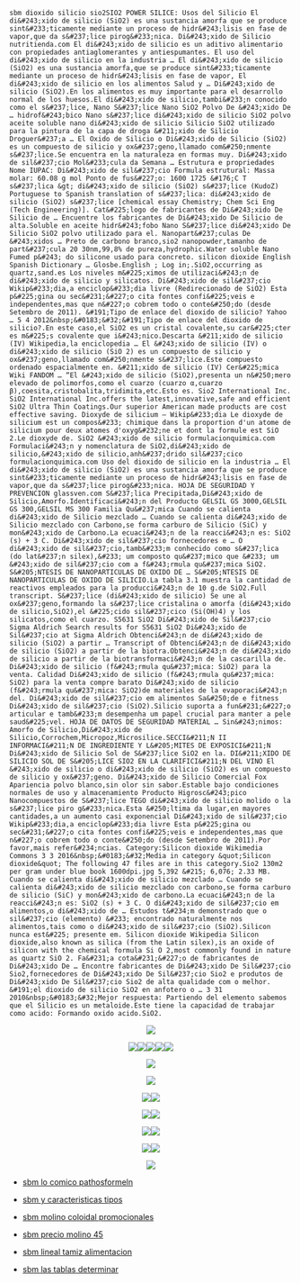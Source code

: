 
```
sbm dioxido silicio sio2SIO2 POWER SILICE: Usos del Silicio El di&#243;xido de silicio (SiO2) es una sustancia amorfa que se produce sint&#233;ticamente mediante un proceso de hidr&#243;lisis en fase de vapor,que da s&#237;lice pirog&#233;nica. Di&#243;xido de Silicio nutritienda.com El di&#243;xido de silicio es un aditivo alimentario con propiedades antiaglomerantes y antiespumantes. El uso del di&#243;xido de silicio en la industria … El di&#243;xido de silicio (SiO2) es una sustancia amorfa,que se produce sint&#233;ticamente mediante un proceso de hidr&#243;lisis en fase de vapor, El di&#243;xido de silicio en los alimentos Salud y … Di&#243;xido de silicio (SiO2).En los alimentos es muy importante para el desarrollo normal de los huesos.El di&#243;xido de silicio,tambi&#233;n conocido como el s&#237;lice, Nano S&#237;lice Nano SiO2 Polvo De &#243;xido De … hidrof&#243;bico Nano s&#237;lice di&#243;xido de silicio SiO2 polvo aceite soluble nano di&#243;xido de silicio Silicio SiO2 utilizado para la pintura de la capa de droga &#211;xido de Silicio Droguer&#237;a … El Oxido de Silicio o Di&#243;xido de Silicio (SiO2) es un compuesto de silicio y ox&#237;geno,llamado com&#250;nmente s&#237;lice.Se encuentra en la naturaleza en formas muy. Di&#243;xido de sil&#237;cio Mol&#233;cula da Semana … Estrutura e propriedades Nome IUPAC: Di&#243;xido de sil&#237;cio Formula estrutural: Massa molar: 60.08 g mol Ponto de fus&#227;o: 1600 1725 &#176;C T s&#237;lica &gt; di&#243;xido de silicio (SiO2) s&#237;lice (KudoZ) Portuguese to Spanish translation of s&#237;lica: di&#243;xido de silicio (SiO2) s&#237;lice [chemical essay Chemistry; Chem Sci Eng (Tech Engineering)]. Cat&#225;logo de fabricantes de Di&#243;xido De Silicio de … Encuentre los fabricantes de Di&#243;xido De Silicio de alta.Soluble en aceite hidr&#243;fobo Nano S&#237;lice di&#243;xido De Silicio SiO2 polvo utilizado para el. Nanopart&#237;culas De &#243;xidos … Preto de carbono branco,sio2 nanopowder,tamanho de part&#237;cula 20 30nm,99,8% de pureza,hydrophic.Water soluble Nano Fumed p&#243; do silicone usado para concreto. silicon dioxide English Spanish Dictionary … Glosbe.English ; Log in;.SiO2,occurring as quartz,sand.es Los niveles m&#225;ximos de utilizaci&#243;n de di&#243;xido de silicio y silicatos. Di&#243;xido de sil&#237;cio Wikip&#233;dia,a enciclop&#233;dia livre (Redirecionado de SiO2) Esta p&#225;gina ou sec&#231;&#227;o cita fontes confi&#225;veis e independentes,mas que n&#227;o cobrem todo o conte&#250;do (desde Setembro de 2011). &#191;Tipo de enlace del dioxido de silicio? Yahoo … 5 4 2012&nbsp;&#0183;&#32;&#191;Tipo de enlace del dioxido de silicio?.En este caso,el SiO2 es un cristal covalente,su car&#225;cter es m&#225;s covalente que i&#243;nico.Descarta &#211;xido de silicio (IV) Wikipedia,la enciclopedia … El &#243;xido de silicio (IV) o di&#243;xido de silicio (SiO 2) es un compuesto de silicio y ox&#237;geno,llamado com&#250;nmente s&#237;lice.Este compuesto ordenado espacialmente en. &#211;xido de silicio (IV) Cer&#225;mica Wiki FANDOM … “El &#243;xido de silicio (SiO2),presenta un n&#250;mero elevado de polimorfos,como el cuarzo (cuarzo α,cuarzo β),coesita,cristobalita,tridimita,etc.Esto es. Sio2 International Inc. SiO2 International Inc.offers the latest,innovative,safe and efficient SiO2 Ultra Thin Coatings.Our superior American made products are cost effective saving. Dioxyde de silicium — Wikip&#233;dia Le dioxyde de silicium est un compos&#233; chimique dans la proportion d'un atome de silicium pour deux atomes d'oxyg&#232;ne et dont la formule est SiO 2.Le dioxyde de. SiO2 &#243;xido de silicio formulacionquimica.com Formulaci&#243;n y nomenclatura de SiO2,di&#243;xido de silicio,&#243;xido de silicio,anh&#237;drido sil&#237;cico formulacionquimica.com Uso del dioxido de silicio en la industria … El di&#243;xido de silicio (SiO2) es una sustancia amorfa que se produce sint&#233;ticamente mediante un proceso de hidr&#243;lisis en fase de vapor,que da s&#237;lice pirog&#233;nica. HOJA DE SEGURIDAD Y PREVENCION glassven.com S&#237;lica Precipitada,Di&#243;xido de Silicio,Amorfo.Identificaci&#243;n del Producto GELSIL GS 3000,GELSIL GS 300,GELSIL MS 300 Familia Qu&#237;mica Cuando se calienta di&#243;xido de Silicio mezclado … Cuando se calienta di&#243;xido de Silicio mezclado con Carbono,se forma carburo de Silicio (SiC) y mon&#243;xido de Carbono.La ecuaci&#243;n de la reacci&#243;n es: SiO2 (s) + 3 C. Di&#243;xido de sil&#237;cio fornecedores e … O di&#243;xido de sil&#237;cio,tamb&#233;m conhecido como s&#237;lica (do lat&#237;n silex),&#233; um composto qu&#237;mico que &#233; um &#243;xido de sil&#237;cio com a f&#243;rmula qu&#237;mica SiO2. S&#205;NTESIS DE NANOPARTICULAS DE OXIDO DE … S&#205;NTESIS DE NANOPARTICULAS DE OXIDO DE SILICIO.La tabla 3.1 muestra la cantidad de reactivos empleados para la producci&#243;n de 10 g.de SiO2.Full transcript. S&#237;lice (di&#243;xido de silicio) Se une al ox&#237;geno,formando la s&#237;lice cristalina o amorfa (di&#243;xido de silicio,SiO2),el &#225;cido sil&#237;cico (Si(OH)4) y los silicatos,como el cuarzo. S5631 SiO2 Di&#243;xido de Sil&#237;cio Sigma Aldrich Search results for S5631 SiO2 Di&#243;xido de Sil&#237;cio at Sigma Aldrich Obtenci&#243;n de di&#243;xido de silicio (SiO2) a partir … Transcript of Obtenci&#243;n de di&#243;xido de silicio (SiO2) a partir de la biotra.Obtenci&#243;n de di&#243;xido de silicio a partir de la biotransformaci&#243;n de la cascarilla de. Di&#243;xido de silicio (f&#243;rmula qu&#237;mica: SiO2) para la venta. Calidad Di&#243;xido de silicio (f&#243;rmula qu&#237;mica: SiO2) para la venta compre barato Di&#243;xido de silicio (f&#243;rmula qu&#237;mica: SiO2)de materiales de la evaporaci&#243;n del. Di&#243;xido de sil&#237;cio em alimentos Sa&#250;de e fitness Di&#243;xido de sil&#237;cio (SiO2).Silicio suporta a fun&#231;&#227;o articular e tamb&#233;m desempenha um papel crucial para manter a pele saud&#225;vel. HOJA DE DATOS DE SEGURIDAD MATERIAL … Sin&#243;nimos: Amorfo de Silicio,Di&#243;xido de Silicio,Corrochem,Micropoz,Microsilice.SECCI&#211;N II INFORMACI&#211;N DE INGREDIENTE Y L&#205;MITES DE EXPOSICI&#211;N Di&#243;xido de Silicio Sol de S&#237;lice SiO2 en la. DI&#211;XIDO DE SILICIO SOL DE S&#205;LICE SIO2 EN LA CLARIFICI&#211;N DEL VINO El &#243;xido de silicio o di&#243;xido de silicio (SiO2) es un compuesto de silicio y ox&#237;geno. Di&#243;xido de Silicio Comercial Fox Apariencia polvo blanco,sin olor sin sabor.Estable bajo condiciones normales de uso y almacenamiento Producto Higrosc&#243;pico Nanocompuestos de S&#237;lice TEGO di&#243;xido de silicio molido o la s&#237;lice piro g&#233;nica.Esta &#250;ltima da lugar,en mayores cantidades,a un aumento casi exponencial Di&#243;xido de sil&#237;cio Wikip&#233;dia,a enciclop&#233;dia livre Esta p&#225;gina ou sec&#231;&#227;o cita fontes confi&#225;veis e independentes,mas que n&#227;o cobrem todo o conte&#250;do (desde Setembro de 2011).Por favor,mais refer&#234;ncias. Category:Silicon dioxide Wikimedia Commons 3 3 2016&nbsp;&#0183;&#32;Media in category &quot;Silicon dioxide&quot; The following 47 files are in this category.Sio2 130m2 per gram under blue book 1600dpi.jpg 5,392 &#215; 6,076; 2.33 MB. Cuando se calienta di&#243;xido de silicio mezclado … Cuando se calienta di&#243;xido de silicio mezclado con carbono,se forma carburo de silicio (SiC) y mon&#243;xido de carbono.La ecuaci&#243;n de la reacci&#243;n es: SiO2 (s) + 3 C. O di&#243;xido de sil&#237;cio em alimentos,o di&#243;xido de … Estudos t&#234;m demonstrado que o sil&#237;cio (elemento) &#233; encontrado naturalmente nos alimentos,tais como o di&#243;xido de sil&#237;cio (SiO2).Silicon nunca est&#225; presente em. Silicon dioxide Wikipedia Silicon dioxide,also known as silica (from the Latin silex),is an oxide of silicon with the chemical formula Si O 2,most commonly found in nature as quartz SiO 2. Fa&#231;a cota&#231;&#227;o de fabricantes de Di&#243;xido De … Encontre fabricantes de Di&#243;xido De Sil&#237;cio Sio2,fornecedores de Di&#243;xido De Sil&#237;cio Sio2 e produtos de Di&#243;xido De Sil&#237;cio Sio2 de alta qualidade com o melhor. &#191;el dioxido de silicio SiO2 en anfotero o … 3 31 2010&nbsp;&#0183;&#32;Mejor respuesta: Partiendo del elemento sabemos que el Silicio es un metaloide.Este tiene la capacidad de trabajar como acido: Formando oxido acido.SiO2. 
```

<div align="center">

<a href="https://es-crusher.shibang-china.com/github&k=sbm+dioxido+silicio+sio2"><img src="https://static.shibang-china.com/es/crusher/logo.jpg"></a>

<a href="https://es-crusher.shibang-china.com/github&k=sbm+dioxido+silicio+sio2"><img src="https://static.shibang-china.com/es/crusher/index.jpg"></a><a href="https://es-crusher.shibang-china.com/material.htmlgithub&k=sbm+dioxido+silicio+sio2"><img src="https://static.shibang-china.com/es/crusher/material.jpg"></a><a href="https://es-crusher.shibang-china.com/application.htmlgithub&k=sbm+dioxido+silicio+sio2"><img src="https://static.shibang-china.com/es/crusher/application.jpg"></a><a href="https://es-crusher.shibang-china.com/aboutus.htmlgithub&k=sbm+dioxido+silicio+sio2"><img src="https://static.shibang-china.com/es/crusher/aboutus.jpg"></a><a href="https://es-crusher.shibang-china.com/contact.htmlgithub&k=sbm+dioxido+silicio+sio2"><img src="https://static.shibang-china.com/es/crusher/contact.jpg"></a>

<a href="https://es-crusher.shibang-china.com/github&k=sbm+dioxido+silicio+sio2"><img src="https://static.shibang-china.com/es/crusher/banner.jpg"></a>

<a href="https://swt.shibang-china.com/github&k=sbm+dioxido+silicio+sio2"><img src="https://static.shibang-china.com/es/crusher/text.jpg"></a>

<a href="https://swt.shibang-china.com/github&k=sbm+dioxido+silicio+sio2"><img src="https://static.shibang-china.com/es/crusher/chat.jpg"></a><a href="https://es-crusher.shibang-china.com/contact.htmlgithub&k=sbm+dioxido+silicio+sio2"><img src="https://static.shibang-china.com/es/crusher/message.jpg"></a>

<a href="https://es-crusher.shibang-china.com/products/pe.htmlgithub&k=sbm+dioxido+silicio+sio2"><img src="https://static.shibang-china.com/es/crusher/pe.jpg"></a><a href="https://es-crusher.shibang-china.com/products/pf.htmlgithub&k=sbm+dioxido+silicio+sio2"><img src="https://static.shibang-china.com/es/crusher/pf.jpg"></a>

<a href="https://es-crusher.shibang-china.com/products/hpt.htmlgithub&k=sbm+dioxido+silicio+sio2"><img src="https://static.shibang-china.com/es/crusher/hpt.jpg"></a><a href="https://es-crusher.shibang-china.com/products/vsi.htmlgithub&k=sbm+dioxido+silicio+sio2"><img src="https://static.shibang-china.com/es/crusher/vsi.jpg"></a>

<a href="https://es-crusher.shibang-china.com/products/klv.htmlgithub&k=sbm+dioxido+silicio+sio2"><img src="https://static.shibang-china.com/es/crusher/klv.jpg"></a><a href="https://es-crusher.shibang-china.com/products/portable.htmlgithub&k=sbm+dioxido+silicio+sio2"><img src="https://static.shibang-china.com/es/crusher/portable.jpg"></a>

<a href="https://swt.shibang-china.com/github&k=sbm+dioxido+silicio+sio2"><img src="https://static.shibang-china.com/es/crusher/case.jpg"></a>

</div>


* [sbm lo comico pathosformeln](sbm%20lo%20comico%20pathosformeln.md)

* [sbm y caracteristicas tipos](sbm%20y%20caracteristicas%20tipos.md)

* [sbm molino coloidal promocionales](sbm%20molino%20coloidal%20promocionales.md)

* [sbm precio molino 45](sbm%20precio%20molino%2045.md)

* [sbm lineal tamiz alimentacion](sbm%20lineal%20tamiz%20alimentacion.md)

* [sbm las tablas determinar](sbm%20las%20tablas%20determinar.md)